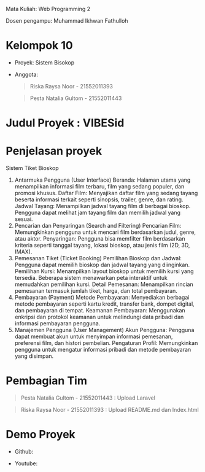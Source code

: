 Mata Kuliah: Web Programming 2


Dosen pengampu: Muhammad Ikhwan Fathulloh


# Kelompok 10
- Proyek: Sistem Bisokop
- Anggota:
  > Riska Raysa Noor - 21552011393
  
  > Pesta Natalia Gultom - 21552011443

# Judul Proyek : VIBESid

# Penjelasan proyek
Sistem Tiket Bioskop
1.  Antarmuka Pengguna (User Interface)
    Beranda: Halaman utama yang menampilkan informasi film terbaru, film yang sedang populer, dan promosi khusus.
    Daftar Film: Menyajikan daftar film yang sedang tayang beserta informasi terkait seperti sinopsis, trailer, genre, dan rating.
    Jadwal Tayang: Menampilkan jadwal tayang film di berbagai bioskop. Pengguna dapat melihat jam tayang film dan memilih jadwal yang sesuai.
2. Pencarian dan Penyaringan (Search and Filtering)
    Pencarian Film: Memungkinkan pengguna untuk mencari film berdasarkan judul, genre, atau aktor.
    Penyaringan: Pengguna bisa memfilter film berdasarkan kriteria seperti tanggal tayang, lokasi bioskop, atau jenis film (2D, 3D, IMAX).
3. Pemesanan Tiket (Ticket Booking)
    Pemilihan Bioskop dan Jadwal: Pengguna dapat memilih bioskop dan jadwal tayang yang diinginkan.
    Pemilihan Kursi: Menampilkan layout bioskop untuk memilih kursi yang tersedia. Beberapa sistem menawarkan peta interaktif untuk memudahkan pemilihan kursi.
    Detail Pemesanan: Menampilkan rincian pemesanan termasuk jumlah tiket, harga, dan total pembayaran.
4. Pembayaran (Payment)
    Metode Pembayaran: Menyediakan berbagai metode pembayaran seperti kartu kredit, transfer bank, dompet digital, dan pembayaran di tempat.
    Keamanan Pembayaran: Menggunakan enkripsi dan protokol keamanan untuk melindungi data pribadi dan informasi pembayaran pengguna.
5. Manajemen Pengguna (User Management)
    Akun Pengguna: Pengguna dapat membuat akun untuk menyimpan informasi pemesanan, preferensi film, dan histori pembelian.
    Pengaturan Profil: Memungkinkan pengguna untuk mengatur informasi pribadi dan metode pembayaran yang disimpan.

# Pembagian Tim
> Pesta Natalia Gultom - 21552011443 : Upload Laravel

> Riska Raysa Noor - 21552011393 : Upload README.md dan Index.html

# Demo Proyek
- Github:
  
- Youtube: 

